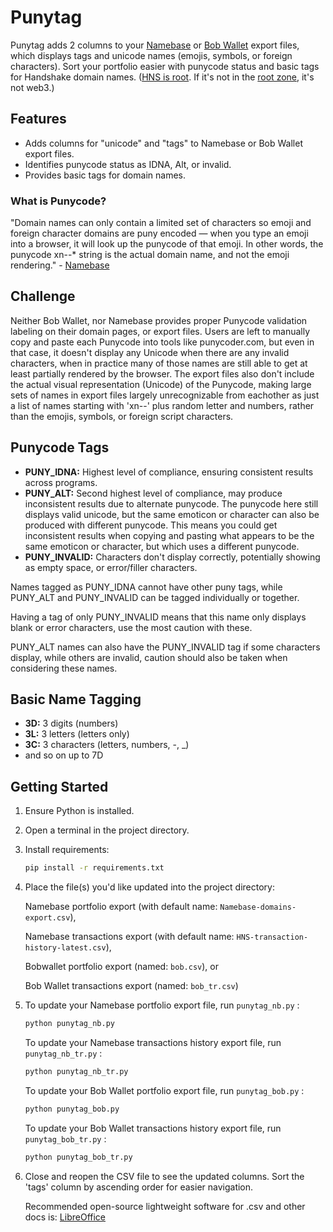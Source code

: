 # Punytag

Punytag adds 2 columns to your [Namebase](https://namebase.io) or [Bob Wallet](https://github.com/kyokan/bob-wallet) export files, which displays tags and unicode names (emojis, symbols, or foreign characters). Sort your portfolio easier with punycode status and basic tags for Handshake domain names. ([HNS is root](https://youtu.be/mhANHB6_lRU&t=28). If it's not in the [root zone](https://en.wikipedia.org/wiki/Alternative_DNS_root#Handshake), it's not web3.)

## Features

- Adds columns for "unicode" and "tags" to Namebase or Bob Wallet export files.
- Identifies punycode status as IDNA, Alt, or invalid.
- Provides basic tags for domain names.

### What is Punycode? 

"Domain names can only contain a limited set of characters so emoji and foreign character domains are puny encoded — when you type an emoji into a browser, it will look up the punycode of that emoji. In other words, the punycode xn--* string is the actual domain name, and not the emoji rendering." - [Namebase](https://support.namebase.io/en/articles/6770813-why-do-emoji-domains-begin-with-xn-strings)

## Challenge

Neither Bob Wallet, nor Namebase provides proper Punycode validation labeling on their domain pages, or export files. Users are left to manually copy and paste each Punycode into tools like punycoder.com, but even in that case, it doesn't display any Unicode when there are any invalid characters, when in practice many of those names are still able to get at least partially rendered by the browser. The export files also don't include the actual visual representation (Unicode) of the Punycode, making large sets of names in export files largely unrecognizable from eachother as just a list of names starting with 'xn--' plus random letter and numbers, rather than the emojis, symbols, or foreign script characters.

## Punycode Tags

- **PUNY_IDNA:** Highest level of compliance, ensuring consistent results across programs.
- **PUNY_ALT:** Second highest level of compliance, may produce inconsistent results due to alternate punycode. The punycode here still displays valid unicode, but the same emoticon or character can also be produced with different punycode. This means you could get inconsistent results when copying and pasting what appears to be the same emoticon or character, but which uses a different punycode.
- **PUNY_INVALID:** Characters don't display correctly, potentially showing as empty space, or error/filler characters.

Names tagged as PUNY_IDNA cannot have other puny tags, while PUNY_ALT and PUNY_INVALID can be tagged individually or together.

Having a tag of only PUNY_INVALID means that this name only displays blank or error characters, use the most caution with these.

PUNY_ALT names can also have the PUNY_INVALID tag if some characters display, while others are invalid, caution should also be taken when considering these names.

## Basic Name Tagging

- **3D:** 3 digits (numbers)
- **3L:** 3 letters (letters only)
- **3C:** 3 characters (letters, numbers, -, _)
- and so on up to 7D

## Getting Started

1. Ensure Python is installed.
2. Open a terminal in the project directory.
3. Install requirements:
    ```bash
    pip install -r requirements.txt
    ```
4. Place the file(s) you'd like updated into the project directory:
   
   Namebase portfolio export (with default name: `Namebase-domains-export.csv`),
   
   Namebase transactions export (with default name: `HNS-transaction-history-latest.csv`),
   
   Bobwallet portfolio export (named: `bob.csv`), or
   
   Bob Wallet transactions export (named: `bob_tr.csv`)
5. To update your Namebase portfolio export file, run `punytag_nb.py` :
    ```bash
    python punytag_nb.py
    ```
   To update your Namebase transactions history export file, run `punytag_nb_tr.py` :
    ```bash
    python punytag_nb_tr.py
    ```
    To update your Bob Wallet portfolio export file, run `punytag_bob.py` :
    ```bash
    python punytag_bob.py
    ```
   To update your Bob Wallet transactions history export file, run `punytag_bob_tr.py` :
    ```bash
    python punytag_bob_tr.py
    ```
6. Close and reopen the CSV file to see the updated columns. Sort the 'tags' column by ascending order for easier navigation.

   Recommended open-source lightweight software for .csv and other docs is: [LibreOffice](https://www.libreoffice.org)
